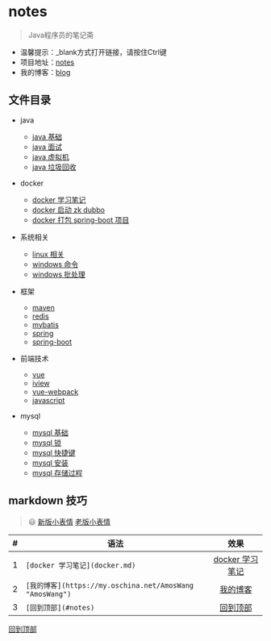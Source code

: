 # notes
> Java程序员的笔记斋
- 温馨提示：_blank方式打开链接，请按住Ctrl键
- 项目地址：[notes](https://amoswang0626.github.io/notes/)
- 我的博客：[blog](https://my.oschina.net/AmosWang)

## 文件目录

- java
  - [java 基础](java/java.md)
  - [java 面试](java/java-interview.md)
  - [java 虚拟机](java/java-jvm.md)
  - [java 垃圾回收](java/java-gc.md)

- docker
  - [docker 学习笔记](docker/docker.md)
  - [docker 启动 zk dubbo](docker/docker-zk-dubbo.md)
  - [docker 打包 spring-boot 项目](docker/docker-spring-boot.md)

- 系统相关
  - [linux 相关](system/linux.md)
  - [windows 命令](system/windows-cmd.md)
  - [windows 批处理](system/windows-bat.md)

- 框架
  - [maven](/frame/maven.md)
  - [redis](/frame/redis.md)
  - [mybatis](/frame/mybatis.md)
  - [spring](/frame/spring.md)
  - [spring-boot](/frame/spring-boot.md)

- 前端技术
  - [vue](/front/vue.md)
  - [iview](/front/iview.md)
  - [vue-webpack](/front/vue-webpack.md)
  - [javascript](/front/javascript.md)

- mysql
  - [mysql 基础](/mysql/mysql.md)
  - [mysql 锁](/mysql/mysql-lock.md)
  - [mysql 快捷键](/mysql/mysql-keyword.md)
  - [mysql 安装](/mysql/mysql-install.md)
  - [mysql 存储过程](/mysql/mysql-procedure.md)

## markdown 技巧
> :smiley: [新版小表情](https://github.com/caiyongji/emoji-list) [老版小表情](https://www.webpagefx.com/tools/emoji-cheat-sheet/)

|#|语法|效果|
|---|----|:---:|
|1|`[docker 学习笔记](docker.md)`|[docker 学习笔记](docker/docker.md)|
|2|`[我的博客](https://my.oschina.net/AmosWang "AmosWang")`|[我的博客](https://my.oschina.net/AmosWang "AmosWang")|
|3|`[回到顶部](#notes)`|[回到顶部](#notes)|

[回到顶部](#notes)
